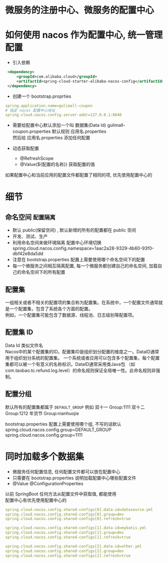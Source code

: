 # 微服务的注册中心、微服务的配置中心

# 如何使用 nacos 作为配置中心, 统一管理配置
- 引入依赖
```xml
 <dependency>
     <groupId>com.alibaba.cloud</groupId>
     <artifactId>spring-cloud-starter-alibaba-nacos-config</artifactId>
 </dependency>
```

 - 创建一个 bootstrap.proprties
```yaml
spring.application.name=gulimall-coupon
# 指定 nacos 配置中心地址
spring.cloud.nacos.config.server-addr=127.0.0.1:8848
```

- 需要给配置中心默认添加一个叫 数据集(Data Id) gulimall-coupon.properties 默认规则    应用名.properties    
然后给 应用名.properties 添加任何配置

- 动态获取配置
    - @RefreshScope
    - @Value(${配置的名称}) 获取配置的值

如果配置中心和当前应用的配置文件都配置了相同的项, 优先使用配置中心的


# 细节
## 命名空间  `配置隔离`
- 默认 public(保留空间) , 默认新增的所有的配置都在 public 空间
- 开发、测试、生产
- 利用命名空间来做环境隔离 配置中心环境切换 spring.cloud.nacos.config.namespace=1aac2a28-9329-4b60-93f0-dbf42e8da5dd  
- 注意在 bootstrap.properties 配置上需要使用哪个命名空间下的配置
- 每一个微服务之间相互隔离配置, 每一个微服务都创建自己的命名空间, 加载自己的命名空间下的所有配置
    
## 配置集
一组相关或者不相关的配置项的集合称为配置集。在系统中，一个配置文件通常就是一个配置集，包含了系统各个方面的配置。   
例如，一个配置集可能包含了数据源、线程池、日志级别等配置项。

## 配置集 ID
Data Id  类似文件名    
Nacos中的某个配置集的ID。配置集ID是组织划分配置的维度之一。DataID通常用于组织划分系统的配置集。
一个系统或者应用可以包含多个配置集，每个配置集都可以被一个有意义的名称标识。DataID通常采用类Java包
（如com.taobao.tc.refund.log.level）的命名规则保证全局唯一性。此命名规则非强制。

## 配置分组
默认所有的配置集都属于 `DEFAULT_GROUP`
例如 双十一  Group:1111   双十二 Group:1212  年货节 Group:nianhuojie   
    
bootstrap.properties 配置上需要使用哪个组, 不写的话默认 spring.cloud.nacos.config.group=DEFAULT_GROUP
spring.cloud.nacos.config.group=1111


# 同时加载多个数据集
- 微服务任何配置信息, 任何配置文件都可以放在配置中心
- 只需要在 bootstrap.properties 说明加载配置中心哪些配置文件
- @Value @ConfigurationProperties

以前 SpringBoot 任何方法从配置文件中获取值, 都能使用    
配置中心有优先使用配置中心的


```yaml
spring.cloud.nacos.config.shared-configs[0].data-id=datasource.yml
spring.cloud.nacos.config.shared-configs[0].group=dev
spring.cloud.nacos.config.shared-configs[0].refresh=true

spring.cloud.nacos.config.shared-configs[1].data-id=mybatis.yml
spring.cloud.nacos.config.shared-configs[1].group=dev
spring.cloud.nacos.config.shared-configs[1].refresh=true

spring.cloud.nacos.config.shared-configs[2].data-id=other.yml
spring.cloud.nacos.config.shared-configs[2].group=dev
spring.cloud.nacos.config.shared-configs[2].refresh=true
```

